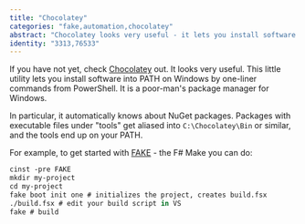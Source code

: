 ```yaml
---
title: "Chocolatey"
categories: "fake,automation,chocolatey"
abstract: "Chocolatey looks very useful - it lets you install software into PATH on Windows by one-liner commands from PowerShell. A poor-man's package manager."
identity: "3313,76533"
---
```

If you have not yet, check [Chocolatey](https://chocolatey.org/) out. It looks very useful. This little utility lets you install software into PATH on Windows by one-liner commands from PowerShell. It is a poor-man's package manager for Windows.

In particular, it automatically knows about NuGet packages. Packages with executable files under "tools" get aliased into `C:\Chocolatey\Bin` or similar, and the tools end up on your PATH.

For example, to get started with [FAKE](http://github.com/fsharp/fake) - the F# Make you can do:

```fsharp
cinst -pre FAKE
mkdir my-project
cd my-project
fake boot init one # initializes the project, creates build.fsx
./build.fsx # edit your build script in VS
fake # build
```
